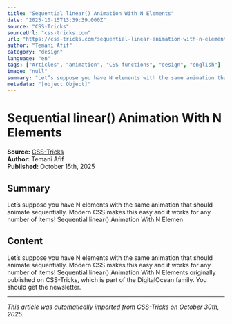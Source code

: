 ```yaml
---
title: "Sequential linear() Animation With N Elements"
date: "2025-10-15T13:39:39.000Z"
source: "CSS-Tricks"
sourceUrl: "css-tricks.com"
url: "https://css-tricks.com/sequential-linear-animation-with-n-elements/"
author: "Temani Afif"
category: "design"
language: "en"
tags: ["Articles", "animation", "CSS functions", "design", "english"]
image: "null"
summary: "Let’s suppose you have N elements with the same animation that should animate sequentially. Modern CSS makes this easy and it works for any number of items! Sequential linear() Animation With N Elemen"
metadata: "[object Object]"
---
```


# Sequential linear() Animation With N Elements

**Source:** [CSS-Tricks](https://css-tricks.com/sequential-linear-animation-with-n-elements/)  
**Author:** Temani Afif  
**Published:** October 15th, 2025  

## Summary

Let’s suppose you have N elements with the same animation that should animate sequentially. Modern CSS makes this easy and it works for any number of items! Sequential linear() Animation With N Elemen

## Content

Let’s suppose you have N elements with the same animation that should animate sequentially. Modern CSS makes this easy and it works for any number of items! Sequential linear() Animation With N Elements originally published on CSS-Tricks, which is part of the DigitalOcean family. You should get the newsletter.

---

*This article was automatically imported from CSS-Tricks on October 30th, 2025.*
